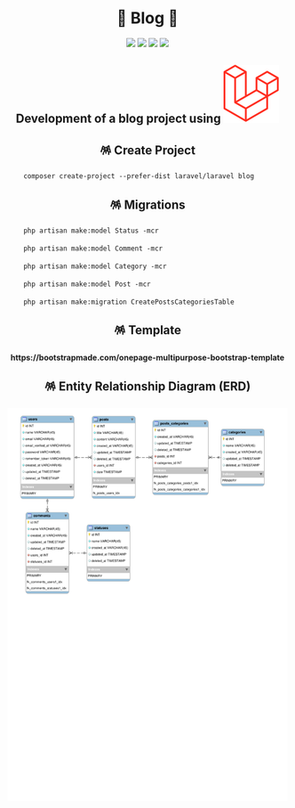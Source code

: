 <h1 align="center">📨 Blog 📨</h1>

<p align="center">
    <img src="https://img.shields.io/github/license/MagicalStrangeQuark/Blog"/>
    <img src="https://img.shields.io/github/last-commit/MagicalStrangeQuark/Blog"/>
    <img src="https://img.shields.io/github/contributors/MagicalStrangeQuark/Blog"/>
    <img src="https://img.shields.io/github/languages/code-size/MagicalStrangeQuark/Blog"/>
</p>

<h2 align="center">Development of a blog project using <img src="docs/Laravel.svg"></h2>

<h2 align="center">🪅 Create Project</h2>

```
    composer create-project --prefer-dist laravel/laravel blog
```

<h2 align="center">🪅 Migrations</h2>

```
    php artisan make:model Status -mcr

    php artisan make:model Comment -mcr

    php artisan make:model Category -mcr

    php artisan make:model Post -mcr

    php artisan make:migration CreatePostsCategoriesTable
```

<h2 align="center">🪅 Template</h2>

<h4 align="center">https://bootstrapmade.com/onepage-multipurpose-bootstrap-template</h4>

<h2 align="center">🪅 Entity Relationship Diagram (ERD)</h2>

<p align="center">
    <img src="docs/ERD/EDR.svg">
</p>
